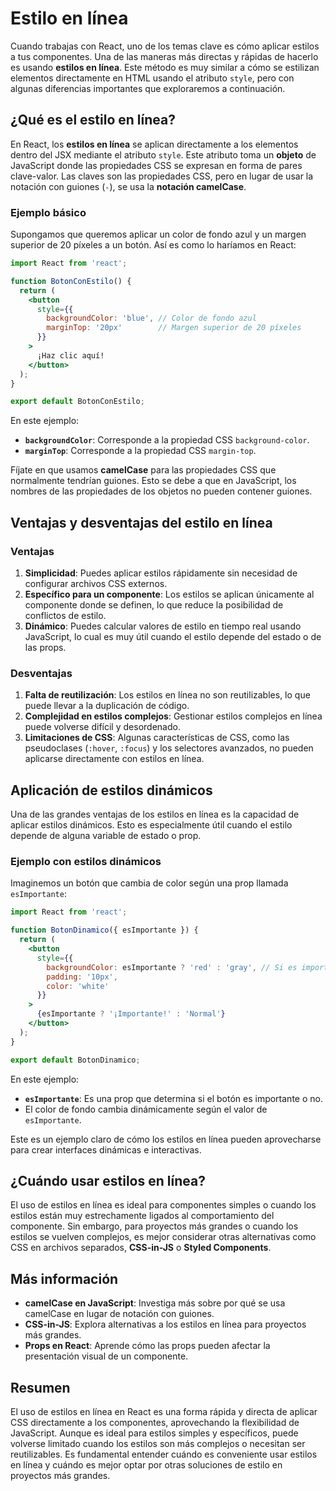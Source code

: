 # Estilo en línea

Cuando trabajas con React, uno de los temas clave es cómo aplicar estilos a tus componentes. Una de las maneras más directas y rápidas de hacerlo es usando **estilos en línea**. Este método es muy similar a cómo se estilizan elementos directamente en HTML usando el atributo `style`, pero con algunas diferencias importantes que exploraremos a continuación.

## ¿Qué es el estilo en línea?

En React, los **estilos en línea** se aplican directamente a los elementos dentro del JSX mediante el atributo `style`. Este atributo toma un **objeto** de JavaScript donde las propiedades CSS se expresan en forma de pares clave-valor. Las claves son las propiedades CSS, pero en lugar de usar la notación con guiones (`-`), se usa la **notación camelCase**.

### Ejemplo básico

Supongamos que queremos aplicar un color de fondo azul y un margen superior de 20 píxeles a un botón. Así es como lo haríamos en React:

```jsx
import React from 'react';

function BotonConEstilo() {
  return (
    <button 
      style={{
        backgroundColor: 'blue', // Color de fondo azul
        marginTop: '20px'        // Margen superior de 20 píxeles
      }}
    >
      ¡Haz clic aquí!
    </button>
  );
}

export default BotonConEstilo;
```

En este ejemplo:

- **`backgroundColor`**: Corresponde a la propiedad CSS `background-color`.
- **`marginTop`**: Corresponde a la propiedad CSS `margin-top`.

Fíjate en que usamos **camelCase** para las propiedades CSS que normalmente tendrían guiones. Esto se debe a que en JavaScript, los nombres de las propiedades de los objetos no pueden contener guiones.

## Ventajas y desventajas del estilo en línea

### Ventajas

1. **Simplicidad**: Puedes aplicar estilos rápidamente sin necesidad de configurar archivos CSS externos.
2. **Específico para un componente**: Los estilos se aplican únicamente al componente donde se definen, lo que reduce la posibilidad de conflictos de estilo.
3. **Dinámico**: Puedes calcular valores de estilo en tiempo real usando JavaScript, lo cual es muy útil cuando el estilo depende del estado o de las props.

### Desventajas

1. **Falta de reutilización**: Los estilos en línea no son reutilizables, lo que puede llevar a la duplicación de código.
2. **Complejidad en estilos complejos**: Gestionar estilos complejos en línea puede volverse difícil y desordenado.
3. **Limitaciones de CSS**: Algunas características de CSS, como las pseudoclases (`:hover`, `:focus`) y los selectores avanzados, no pueden aplicarse directamente con estilos en línea.

## Aplicación de estilos dinámicos

Una de las grandes ventajas de los estilos en línea es la capacidad de aplicar estilos dinámicos. Esto es especialmente útil cuando el estilo depende de alguna variable de estado o prop.

### Ejemplo con estilos dinámicos

Imaginemos un botón que cambia de color según una prop llamada `esImportante`:

```jsx
import React from 'react';

function BotonDinamico({ esImportante }) {
  return (
    <button
      style={{
        backgroundColor: esImportante ? 'red' : 'gray', // Si es importante, el fondo es rojo; si no, es gris
        padding: '10px',
        color: 'white'
      }}
    >
      {esImportante ? '¡Importante!' : 'Normal'}
    </button>
  );
}

export default BotonDinamico;
```

En este ejemplo:

- **`esImportante`**: Es una prop que determina si el botón es importante o no.
- El color de fondo cambia dinámicamente según el valor de `esImportante`.

Este es un ejemplo claro de cómo los estilos en línea pueden aprovecharse para crear interfaces dinámicas e interactivas.

## ¿Cuándo usar estilos en línea?

El uso de estilos en línea es ideal para componentes simples o cuando los estilos están muy estrechamente ligados al comportamiento del componente. Sin embargo, para proyectos más grandes o cuando los estilos se vuelven complejos, es mejor considerar otras alternativas como CSS en archivos separados, **CSS-in-JS** o **Styled Components**.

## Más información

- **camelCase en JavaScript**: Investiga más sobre por qué se usa camelCase en lugar de notación con guiones.
- **CSS-in-JS**: Explora alternativas a los estilos en línea para proyectos más grandes.
- **Props en React**: Aprende cómo las props pueden afectar la presentación visual de un componente.

## Resumen

El uso de estilos en línea en React es una forma rápida y directa de aplicar CSS directamente a los componentes, aprovechando la flexibilidad de JavaScript. Aunque es ideal para estilos simples y específicos, puede volverse limitado cuando los estilos son más complejos o necesitan ser reutilizables. Es fundamental entender cuándo es conveniente usar estilos en línea y cuándo es mejor optar por otras soluciones de estilo en proyectos más grandes.
